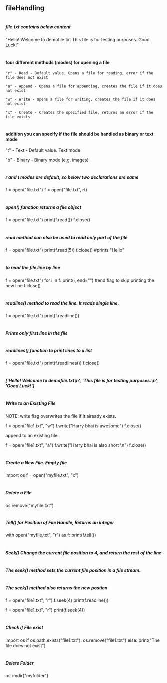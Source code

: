 # <h5> <h2> fileHandling

# <h5> file.txt contains below content
"Hello! Welcome to demofile.txt
This file is for testing purposes.
Good Luck!"


# <h5> <h4> four different methods (modes) for opening a file

	"r" - Read - Default value. Opens a file for reading, error if the file does not exist

	"a" - Append - Opens a file for appending, creates the file if it does not exist

	"w" - Write - Opens a file for writing, creates the file if it does not exist

	"x" - Create - Creates the specified file, returns an error if the file exists


# <h5> <h4> addition you can specify if the file should be handled as binary or text mode

"t" - Text - Default value. Text mode

"b" - Binary - Binary mode (e.g. images)


# <h5> r and t modes are default, so below two declarations are same

f = open("file.txt") 
f = open("file.txt", rt)


# <h5> open() function returns a file object

f = open("file.txt")
print(f.read())
f.close()

# <h5> read method can also be used to read only part of the file

f = open("file.txt")
print(f.read(5))
f.close()
#prints "Hello"


# <h5> to read the file line by line

f = open("file.txt")
for i in f:
	print(i, end="")		#end flag to skip printing the new line
f.close()

# <h5> readline() method to read the line. It reads single line. 

f = open("file.txt")
print(f.readline())
# <h5> Prints only first line in the file


# <h5> readlines() function to print lines to a list

f = open("file.txt")
print(f.readlines())
f.close()

# <h5> ['Hello! Welcome to demofile.txt\n', 'This file is for testing purposes.\n', 'Good Luck!']





# <h5> Write to an Existing File
NOTE: write flag overwrites the file if it already exists.

f = open("file1.txt", "w")
f.write("Harry bhai is awesome")
f.close()

append to an existing file

f = open("file1.txt", "a")
f.write("Harry bhai is also short \n")
f.close()


# <h5> Create a New File. Empty file

import os
f = open("myfile.txt", "x")


# <h5> Delete a File

os.remove("myfile.txt")


# <h5> Tell() for Position of File Handle, Returns an integer

with open("myfile.txt", "r") as f:
    print(f.tell())


# <h5> Seek() Change the current file position to 4, and return the rest of the line
# <h5> The seek() method sets the current file position in a file stream.
# <h5> The seek() method also returns the new postion.

f = open("file1.txt", "r")
f.seek(4)
print(f.readline())

f = open("file1.txt", "r")
print(f.seek(4))


# <h5> Check if File exist
import os
if os.path.exists("file1.txt"):
    os.remove("file1.txt")
else:
    print("The file does not exist")


# <h5> Delete Folder
os.rmdir("myfolder")
